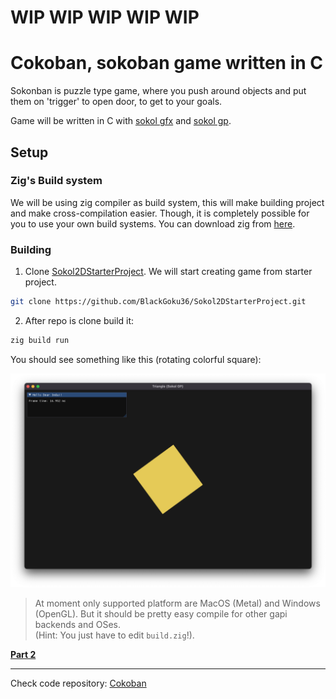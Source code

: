 # WIP WIP WIP WIP WIP

# Cokoban, sokoban game written in C

Sokonban is puzzle type game, where you push around objects and put them on 'trigger' to open door, to get to your goals.

Game will be written in C with [sokol gfx](https://github.com/floooh/sokol) and [sokol gp](https://github.com/edubart/sokol_gp).

## Setup

### Zig's Build system

We will be using zig compiler as build system, this will make building project and make cross-compilation easier.
Though, it is completely possible for you to use your own build systems.
You can download zig from [here](https://ziglang.org/download/).

### Building

1. Clone [Sokol2DStarterProject](https://github.com/BlackGoku36/Sokol2DStarterProject). We will start creating game from starter project.

```bash
git clone https://github.com/BlackGoku36/Sokol2DStarterProject.git
```

2. After repo is clone build it:

```bash
zig build run
```

You should see something like this (rotating colorful square):

![](assets/CK2D1.png)

> At moment only supported platform are MacOS (Metal) and Windows (OpenGL). But it should be pretty easy compile for other gapi backends and OSes. <br>(Hint: You just have to edit `build.zig`!).

[**Part 2**](CK2D2.html)

---

Check code repository: [Cokoban](https://github.com/BlackGoku36/Cokoban)

